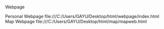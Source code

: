 Webpage

Personal Webpage
    file:///C:/Users/GAYU/Desktop/html/webpage/index.html
Map Webpage
    file:///C:/Users/GAYU/Desktop/html/map/mapweb.html
